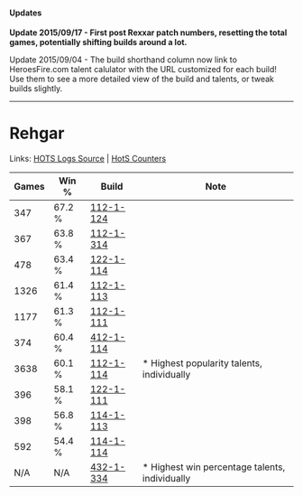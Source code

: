 #### Updates
**Update 2015/09/17 - First post Rexxar patch numbers, resetting the total games, potentially shifting builds around a lot.**

Update 2015/09/04 - The build shorthand column now link to HeroesFire.com talent calulator with the URL customized for each build!  
Use them to see a more detailed view of the build and talents, or tweak builds slightly.

***

# Rehgar

Links: [HOTS Logs Source](https://www.hotslogs.com/Sitewide/HeroDetails?Hero=Rehgar) | [HotS Counters](http://hotscounters.com/#/hero/Rehgar)

Games  | Win %  | Build     | Note
-----  | -----  | -----     | ----
347    | 67.2 % | [112-1-124](http://www.heroesfire.com/hots/talent-calculator/rehgar#gR7a) | 
367    | 63.8 % | [112-1-314](http://www.heroesfire.com/hots/talent-calculator/rehgar#gRAY) | 
478    | 63.4 % | [122-1-114](http://www.heroesfire.com/hots/talent-calculator/rehgar#gpXw) | 
1326   | 61.4 % | [112-1-113](http://www.heroesfire.com/hots/talent-calculator/rehgar#gR7P) | 
1177   | 61.3 % | [112-1-111](http://www.heroesfire.com/hots/talent-calculator/rehgar#gR7N) | 
374    | 60.4 % | [412-1-114](http://www.heroesfire.com/hots/talent-calculator/rehgar#rtYQ) | 
3638   | 60.1 % | [112-1-114](http://www.heroesfire.com/hots/talent-calculator/rehgar#gR7Q) | * Highest popularity talents, individually
396    | 58.1 % | [122-1-111](http://www.heroesfire.com/hots/talent-calculator/rehgar#gpXt) | 
398    | 56.8 % | [114-1-113](http://www.heroesfire.com/hots/talent-calculator/rehgar#gV_v) | 
592    | 54.4 % | [114-1-114](http://www.heroesfire.com/hots/talent-calculator/rehgar#gV_w) | 
N/A    | N/A    | [432-1-334](http://www.heroesfire.com/hots/talent-calculator/rehgar#seQs) | * Highest win percentage talents, individually
